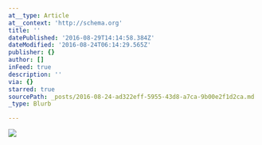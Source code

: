 ```yaml
---
at__type: Article
at__context: 'http://schema.org'
title: ''
datePublished: '2016-08-29T14:14:58.384Z'
dateModified: '2016-08-24T06:14:29.565Z'
publisher: {}
author: []
inFeed: true
description: ''
via: {}
starred: true
sourcePath: _posts/2016-08-24-ad322eff-5955-43d8-a7ca-9b00e2f1d2ca.md
_type: Blurb

---
```

![](https://the-grid-user-content.s3-us-west-2.amazonaws.com/ca6ed639-a0ef-48a5-bb19-21f39863d300.jpg)